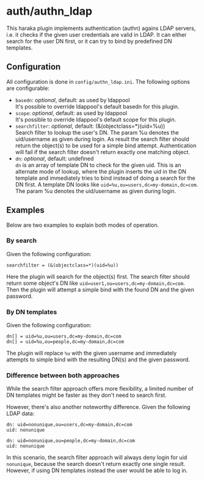 # auth/authn_ldap

This haraka plugin implements authentication (authn) agains LDAP servers, i.e. it checks if the given user credentials are valid in LDAP. It can either search for the user DN first, or it can try to bind by predefined DN templates.

## Configuration
All configuration is done in `config/authn_ldap.ini`.
The following options are configurable:  
* `basedn`: *optional*, default: as used by ldappool  
It's possible to override ldappool's default basedn for this plugin.
* `scope`: *optional*, default: as used by ldappool  
It's possible to override ldappool's default scope for this plugin.
* `searchfilter`: *optional*, default: (&(objectclass=*)(uid=%u))  
Search filter to lookup the user's DN. The param %u denotes the uid/username as given during login. As result the search filter should return the object(s) to be used for a simple bind attempt. Authentication will fail if the search filter doesn't return exactly one matching object.
* `dn`: *optional*, default: undefined  
`dn` is an array of template DN to check for the given uid. This is an alternate mode of lookup, where the plugin inserts the uid in the DN template and immediately tries to bind instead of doing a search for the DN first. A template DN looks like `uid=%u,ou=users,dc=my-domain,dc=com`. The param %u denotes the uid/username as given during login.

## Examples
Below are two examples to explain both modes of operation.

### By search
Given the following configuration:

```
searchfilter = (&(objectclass=*)(uid=%u))
```

Here the plugin will search for the object(s) first. The search filter should return some object's DN like `uid=user1,ou=users,dc=my-domain,dc=com`. Then the plugin will attempt a simple bind with the found DN and the given password.

### By DN templates
Given the following configuration:

```
dn[] = uid=%u,ou=users,dc=my-domain,dc=com
dn[] = uid=%u,ou=people,dc=my-domain,dc=com
```

The plugin will replace `%u` with the given username and immediately attempts to simple bind with the resulting DN(s) and the given password.

### Difference between both approaches

While the search filter approach offers more flexibility, a limited number of DN templates might be faster as they don't need to search first.

However, there's also another noteworthy difference. Given the following LDAP data:

```
dn: uid=nonunique,ou=users,dc=my-domain,dc=com
uid: nonunique

dn: uid=nonunique,ou=people,dc=my-domain,dc=com
uid: nonunique
```

In this scenario, the search filter approach will always deny login for uid `nonunique`, because the search doesn't return exactly one single result. However, if using DN templates instead the user would be able to log in.

